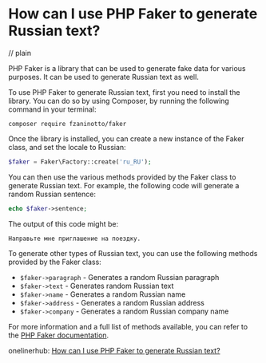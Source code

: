 # How can I use PHP Faker to generate Russian text?
// plain

PHP Faker is a library that can be used to generate fake data for various purposes. It can be used to generate Russian text as well.

To use PHP Faker to generate Russian text, first you need to install the library. You can do so by using Composer, by running the following command in your terminal:

```
composer require fzaninotto/faker
```

Once the library is installed, you can create a new instance of the Faker class, and set the locale to Russian:

```php
$faker = Faker\Factory::create('ru_RU');
```

You can then use the various methods provided by the Faker class to generate Russian text. For example, the following code will generate a random Russian sentence:

```php
echo $faker->sentence;
```

The output of this code might be:

```
Направьте мне приглашение на поездку.
```

To generate other types of Russian text, you can use the following methods provided by the Faker class:

* `$faker->paragraph` - Generates a random Russian paragraph
* `$faker->text` - Generates random Russian text
* `$faker->name` - Generates a random Russian name
* `$faker->address` - Generates a random Russian address
* `$faker->company` - Generates a random Russian company name

For more information and a full list of methods available, you can refer to the [PHP Faker documentation](https://github.com/fzaninotto/Faker#fakerproviderdatetime).

onelinerhub: [How can I use PHP Faker to generate Russian text?](https://onelinerhub.com/php-faker/how-can-i-use-php-faker-to-generate-russian-text)